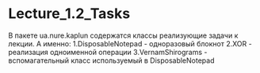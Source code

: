 # Lecture_1.2_Tasks
В пакете ua.nure.kaplun содержатся классы реализующие задачи к лекции. А именно:
1.DisposableNotepad - одноразовый блокнот
2.XOR - реализация одноименной операции
3.VernamShirograms - вспомагательный класс используемый в DisposableNotepad
